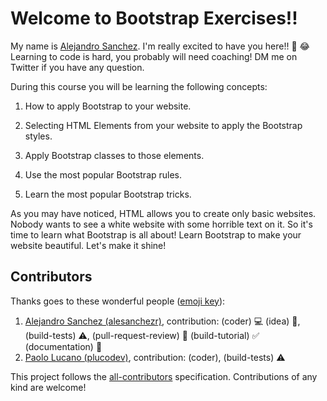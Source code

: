 # Welcome to Bootstrap Exercises!!

My name is [Alejandro Sanchez](https://twitter.com/alesanchezr). I'm really excited to have you here!! 🎉 😂 Learning to code is hard, you probably will need coaching! DM me on Twitter if you have any question.

During this course you will be learning the following concepts:

1. How to apply Bootstrap to your website.

2. Selecting HTML Elements from your website to apply the Bootstrap styles.

3. Apply Bootstrap classes to those elements.

4. Use the most popular Bootstrap rules.

5. Learn the most popular Bootstrap tricks.

As you may have noticed, HTML allows you to create only basic websites. Nobody wants to see a white website with some horrible text on it. So it's time to learn what Bootstrap is all about! Learn Bootstrap to make your website beautiful. Let's make it shine!

## Contributors

Thanks goes to these wonderful people ([emoji key](https://github.com/kentcdodds/all-contributors#emoji-key)):

1. [Alejandro Sanchez (alesanchezr)](https://github.com/alesanchezr), contribution: (coder) 💻 (idea) 🤔, (build-tests) ⚠️, (pull-request-review) 👀 (build-tutorial) ✅ (documentation) 📖
2. [Paolo Lucano (plucodev)](https://github.com/plucodev), contribution: (coder), (build-tests) ⚠️

This project follows the [all-contributors](https://github.com/kentcdodds/all-contributors) specification. Contributions of any kind are welcome!
